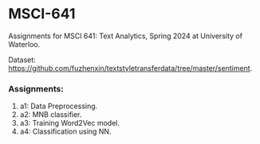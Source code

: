 # MSCI-641
Assignments for MSCI 641: Text Analytics, Spring 2024 at University of Waterloo.

Dataset: https://github.com/fuzhenxin/textstyletransferdata/tree/master/sentiment.

### Assignments:
1) a1: Data Preprocessing.
2) a2: MNB classifier.
3) a3: Training Word2Vec model.
4) a4: Classification using NN.
